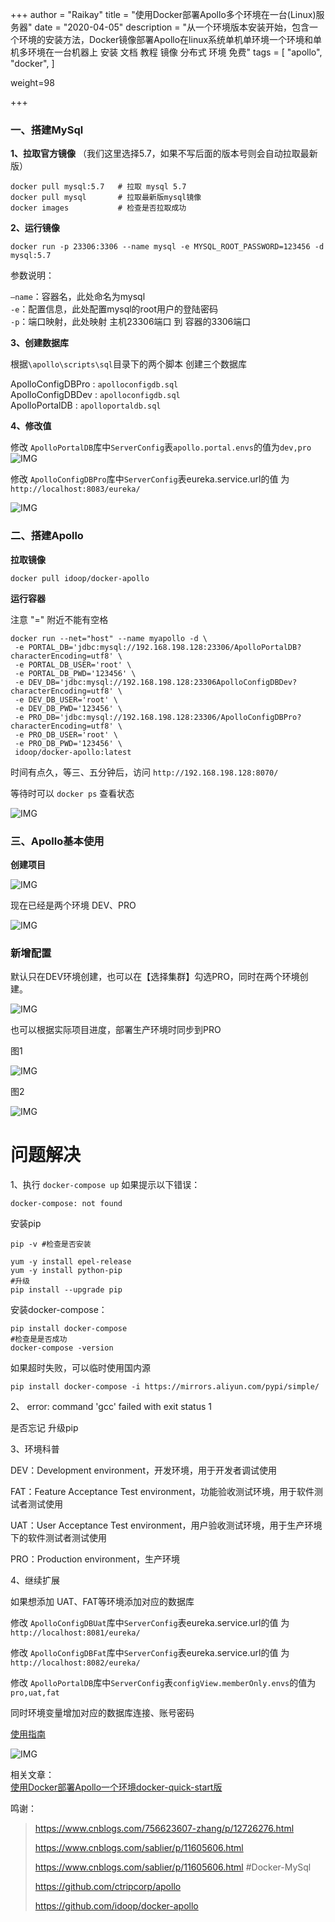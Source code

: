 +++
author = "Raikay"
title = "使用Docker部署Apollo多个环境在一台(Linux)服务器"
date = "2020-04-05"
description = "从一个环境版本安装开始，包含一个环境的安装方法，Docker镜像部署Apollo在linux系统单机单环境一个环境和单机多环境在一台机器上 安装 文档 教程 镜像 分布式 环境 免费"
tags = [
    "apollo",
    "docker",
]

weight=98

+++


### 一、搭建MySql

**1、拉取官方镜像**
（我们这里选择5.7，如果不写后面的版本号则会自动拉取最新版）

```
docker pull mysql:5.7   # 拉取 mysql 5.7
docker pull mysql       # 拉取最新版mysql镜像
docker images           # 检查是否拉取成功
```

**2、运行镜像**

```
docker run -p 23306:3306 --name mysql -e MYSQL_ROOT_PASSWORD=123456 -d mysql:5.7
```

参数说明：

`–name`：容器名，此处命名为mysql  
`-e`：配置信息，此处配置mysql的root用户的登陆密码  
`-p`：端口映射，此处映射 主机23306端口 到 容器的3306端口  

**3、创建数据库**

根据`\apollo\scripts\sql`目录下的两个脚本 创建三个数据库  

ApolloConfigDBPro : `apolloconfigdb.sql`  
ApolloConfigDBDev  : `apolloconfigdb.sql`  
ApolloPortalDB : `apolloportaldb.sql`  

**4、修改值**

修改 `ApolloPortalDB`库中`ServerConfig`表`apollo.portal.envs`的值为`dev,pro`  
![IMG](https://raikay.coding.net/p/code/d/m1/git/raw/master/20200811155302.png)



修改 `ApolloConfigDBPro`库中`ServerConfig`表eureka.service.url的值 为`http://localhost:8083/eureka/`

![IMG](https://raikay.coding.net/p/code/d/m1/git/raw/master/20200811160145.png)


### 二、搭建Apollo

**拉取镜像**

```
docker pull idoop/docker-apollo
```

**运行容器**

注意 "=" 附近不能有空格

```
docker run --net="host" --name myapollo -d \
 -e PORTAL_DB='jdbc:mysql://192.168.198.128:23306/ApolloPortalDB?characterEncoding=utf8' \
 -e PORTAL_DB_USER='root' \
 -e PORTAL_DB_PWD='123456' \
 -e DEV_DB='jdbc:mysql://192.168.198.128:23306ApolloConfigDBDev?characterEncoding=utf8' \
 -e DEV_DB_USER='root' \
 -e DEV_DB_PWD='123456' \
 -e PRO_DB='jdbc:mysql://192.168.198.128:23306/ApolloConfigDBPro?characterEncoding=utf8' \
 -e PRO_DB_USER='root' \
 -e PRO_DB_PWD='123456' \
 idoop/docker-apollo:latest 
```



时间有点久，等三、五分钟后，访问 `http://192.168.198.128:8070/`

等待时可以 `docker ps` 查看状态

![IMG](https://raikay.coding.net/p/code/d/m1/git/raw/master/20200811172434.png)



### 三、Apollo基本使用



**创建项目**

![IMG](https://raikay.coding.net/p/code/d/m1/git/raw/master/20200811172640.png)



现在已经是两个环境 DEV、PRO

![IMG](https://raikay.coding.net/p/code/d/m1/git/raw/master/20200811172833.png)



### 新增配置

默认只在DEV环境创建，也可以在【选择集群】勾选PRO，同时在两个环境创建。

![IMG](https://raikay.coding.net/p/code/d/m1/git/raw/master/20200811173324.png)



也可以根据实际项目进度，部署生产环境时同步到PRO

图1

![IMG](https://raikay.coding.net/p/code/d/m1/git/raw/master/20200811173713.png)

图2

![IMG](https://raikay.coding.net/p/code/d/m1/git/raw/master/20200811173733.png)



# 问题解决

1、执行 `docker-compose up`  如果提示以下错误：

```
docker-compose: not found
```

安装pip

```
pip -v #检查是否安装

yum -y install epel-release
yum -y install python-pip
#升级
pip install --upgrade pip
```

安装docker-compose：

```
pip install docker-compose
#检查是是否成功
docker-compose -version
```

如果超时失败，可以临时使用国内源

```
pip install docker-compose -i https://mirrors.aliyun.com/pypi/simple/
```



2、 error: command 'gcc' failed with exit status 1  

是否忘记 升级pip  

3、环境科普  

DEV：Development environment，开发环境，用于开发者调试使用  

FAT：Feature Acceptance Test environment，功能验收测试环境，用于软件测试者测试使用  

UAT：User Acceptance Test environment，用户验收测试环境，用于生产环境下的软件测试者测试使用  

PRO：Production environment，生产环境  

4、继续扩展  

如果想添加 UAT、FAT等环境添加对应的数据库  

修改 `ApolloConfigDBUat`库中`ServerConfig`表eureka.service.url的值 为`http://localhost:8081/eureka/`  

修改 `ApolloConfigDBFat`库中`ServerConfig`表eureka.service.url的值 为`http://localhost:8082/eureka/ ` 

修改 `ApolloPortalDB`库中`ServerConfig`表`configView.memberOnly.envs`的值为`pro,uat,fat`    

同时环境变量增加对应的数据库连接、账号密码  

[使用指南](https://github.com/ctripcorp/apollo/wiki/Apollo%E4%BD%BF%E7%94%A8%E6%8C%87%E5%8D%97#%E4%B8%80%E6%99%AE%E9%80%9A%E5%BA%94%E7%94%A8%E6%8E%A5%E5%85%A5%E6%8C%87%E5%8D%97)

![IMG](https://raikay.coding.net/p/code/d/m1/git/raw/master/20200812105011.png)

相关文章：  
[使用Docker部署Apollo一个环境docker-quick-start版](http://blog.raikay.com/post/2020/apollo-one/)



鸣谢：

>  https://www.cnblogs.com/756623607-zhang/p/12726276.html
> 
> https://www.cnblogs.com/sablier/p/11605606.html
> 
> https://www.cnblogs.com/sablier/p/11605606.html #Docker-MySql
> 
> https://github.com/ctripcorp/apollo
> 
> https://github.com/idoop/docker-apollo